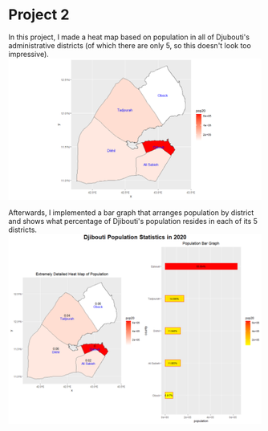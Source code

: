 # Project 2

In this project, I made a heat map based on population in all of Djubouti's administrative districts (of which there are only 5, so this doesn't look too impressive).
![](DJI_Population.png)

   
   
Afterwards, I implemented a bar graph that arranges population by district and shows what percentage of Djibouti's population resides in each of its 5 districts.
![](Project2Deliverable.PNG)
